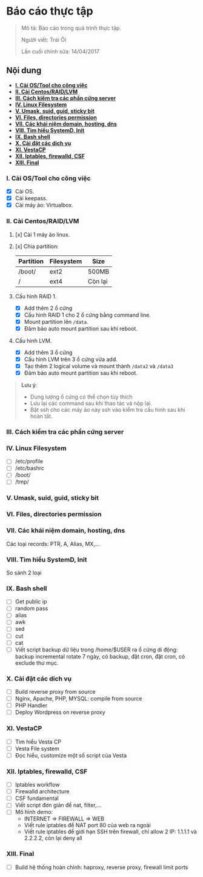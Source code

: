 # Báo cáo thực tập

> Mô tả: Báo cáo trong quá trình thực tập.
>
> Người viết: Trái Ôỉ
>
> Lần cuối chỉnh sửa: 14/04/2017

## Nội dung

* **[I. Cài OS/Tool cho công việc](#chapter-1)**
* **[II. Cài Centos/RAID/LVM](#chapter-2)**
* **[III. Cách kiểm tra các phần cứng server](#chapter-3)**
* **[IV. Linux Filesystem](#chapter-4)**
* **[V. Umask, suid, guid, sticky bit](#chapter-5)**
* **[VI. Files, directories permission](#chapter-6)**
* **[VII. Các khái niệm domain, hosting, dns](#chapter-7)**  
* **[VIII. Tìm hiểu SystemD, Init](#chapter-8)** 
* **[IX. Bash shell](#chapter-9)**
* **[X. Cài đặt các dich vụ](#chapter-10)**
* **[XI. VestaCP](#chapter-11)**
* **[XII. Iptables, firewalld, CSF](#chapter-12)**
* **[XIII. Final](#chapter-13)**

<a name="chapter-1"></a>
### I. Cài OS/Tool cho công việc

- [x] Cài OS.
- [x] Cài keepass.
- [x] Cài máy ảo: Virtualbox.

<a name="chapter-2"></a>
### II. Cài Centos/RAID/LVM

1. [x] Cài 1 máy ảo linux.
2. [x] Chia partition:

	| Partition | Filesystem | Size |
	| --- | --- | --- |
	| /boot/ | ext2 | 500MB |
	| / | ext4 | Còn lại |
3. Cấu hình RAID 1.
	- [x] Add thêm 2 ổ cứng
	- [x] Cấu hình RAID 1 cho 2 ổ cứng bằng command line.
	- [x] Mount partition lên `/data`.
	- [x] Đảm bảo auto mount partition sau khi reboot.
4. Cấu hình LVM.
	- [x] Add thêm 3 ổ cứng 
	- [x] Cấu hình LVM trên 3 ổ cứng vừa add.
	- [x] Tạo thêm 2 logical volume và mount thành `/data2` và `/data3`
	- [x] Đảm bảo auto mount partition sau khi reboot.

>**Lưu ý**: 
> + Dung lượng ổ cứng có thể chọn tùy thích
> + Lưu lại các command sau khi thao tác và nộp lại.
> + Bật ssh cho các máy ảo này ssh vào kiểm tra cấu hình sau khi hoàn tất.

<a name="chapter-3"></a>
### III. Cách kiểm tra các phần cứng server

<a name="chapter-4"></a>
### IV. Linux Filesystem

- [ ] /etc/profile
- [ ] /etc/bashrc
- [ ] /boot/
- [ ] /tmp/

<a name="chapter-5"></a>
### V. Umask, suid, guid, sticky bit

<a name="chapter-6"></a>
### VI. Files, directories permission

<a name="chapter-7"></a>
### VII. Các khái niệm domain, hosting, dns
Các loại records: PTR, A, Alias, MX,...

<a name="chapter-8"></a>
### VIII. Tìm hiểu SystemD, Init
So sánh 2 loại

<a name="chapter-9"></a>
### IX. Bash shell

- [ ] Get public ip
- [ ] random pass
- [ ] alias
- [ ] awk
- [ ] sed
- [ ] cut
- [ ] cat
- [ ] Viết script backup dữ liệu trong /home/$USER ra ổ cứng di động: backup incremental rotate 7 ngày, có backup, đặt cron, đặt cron, có exclude thư mục.

<a name="chapter-10"></a>
### X. Cài đặt các dich vụ
- [ ] Build reverse proxy from source
- [ ] Nginx, Apache, PHP, MYSQL: compile from source
- [ ] PHP Handler
- [ ] Deploy Wordpress on reverse proxy

<a name="chapter-11"></a>
### XI. VestaCP
- [ ] Tìm hiểu Vesta CP
- [ ] Vesta File system
- [ ] Đọc hiểu, customize một số script của Vesta

<a name="chapter-12"></a>
### XII. Iptables, firewalld, CSF

- [ ] Iptables workflow
- [ ] Firewalld architecture
- [ ] CSF fundamental
- [ ] Viết script đơn giản để nat, filter,...
- [ ] Mô hình demo:
	- INTERNET => FIREWALL => WEB
	- Viết rule iptables để NAT port 80 của web ra ngoài
	- Viết rule iptables để giới hạn SSH trên firewall, chỉ allow 2 IP: 1.1.1.1 và 2.2.2.2, còn lại deny all

<a name="chapter-13"></a>
### XIII. Final

- [ ] Build hệ thống hoàn chỉnh: haproxy, reverse proxy, firewall limit ports